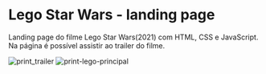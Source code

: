 # Lego Star Wars - landing page

Landing page do filme Lego Star Wars(2021) com HTML, CSS e JavaScript.
Na página é possível assistir ao trailer do filme.

![print_trailer](https://user-images.githubusercontent.com/101260452/159595503-55aae5ec-695f-4f09-b1f7-47235d1e9685.png)
![print-lego-principal](https://user-images.githubusercontent.com/101260452/159595506-be57f163-f140-48fc-8831-bd70491d68fe.png)
